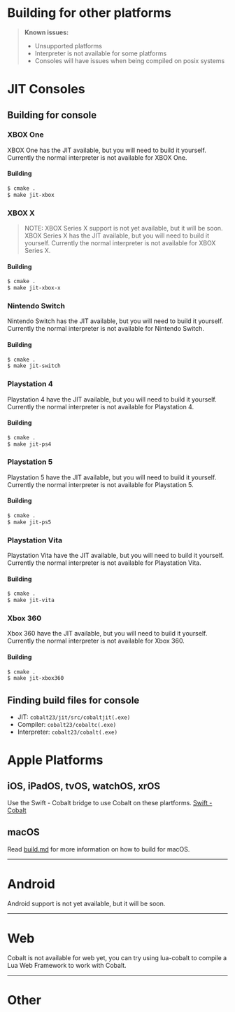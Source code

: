 # Building for other platforms
> **Known issues:**
> - Unsupported platforms
> - Interpreter is not available for some platforms
> - Consoles will have issues when being compiled on posix systems 
# JIT Consoles
## Building for console
### XBOX One
XBOX One has the JIT available, but you will need to build it yourself. Currently the normal
interpreter is not available for XBOX One. 
#### Building
```bash
$ cmake .
$ make jit-xbox
```

### XBOX X
> NOTE: XBOX Series X support is not yet available, but it will be soon.
XBOX Series X has the JIT available, but you will need to build it yourself. Currently the normal
interpreter is not available for XBOX Series X. 
#### Building
```bash
$ cmake .
$ make jit-xbox-x
```

### Nintendo Switch
Nintendo Switch has the JIT available, but you will need to build it yourself. Currently the normal
interpreter is not available for Nintendo Switch.
#### Building
```bash
$ cmake .
$ make jit-switch
```

### Playstation 4
Playstation 4 have the JIT available, but you will need to build it yourself. Currently the normal
interpreter is not available for Playstation 4.
#### Building
```bash
$ cmake .
$ make jit-ps4
```

### Playstation 5
Playstation 5 have the JIT available, but you will need to build it yourself. Currently the normal
interpreter is not available for Playstation 5.
#### Building
```bash
$ cmake .
$ make jit-ps5
```

### Playstation Vita
Playstation Vita have the JIT available, but you will need to build it yourself. Currently the normal
interpreter is not available for Playstation Vita.
#### Building
```bash
$ cmake .
$ make jit-vita
```

### Xbox 360
Xbox 360 have the JIT available, but you will need to build it yourself. Currently the normal
interpreter is not available for Xbox 360.
#### Building
```bash
$ cmake .
$ make jit-xbox360
```
## Finding build files for console
- JIT: `cobalt23/jit/src/cobaltjit(.exe)`
- Compiler: `cobalt23/cobaltc(.exe)`
- Interpreter: `cobalt23/cobalt(.exe)`
# Apple Platforms
## iOS, iPadOS, tvOS, watchOS, xrOS
Use the Swift - Cobalt bridge to use Cobalt on these plartforms. [Swift - Cobalt](https://github.com/cobalt-lang/swift-cobalt)
## macOS
Read [build.md](build.md) for more information on how to build for macOS.
***
# Android
Android support is not yet available, but it will be soon.
***
# Web
Cobalt is not available for web yet, you can try using
lua-cobalt to compile a Lua Web Framework to work with Cobalt.
***
# Other